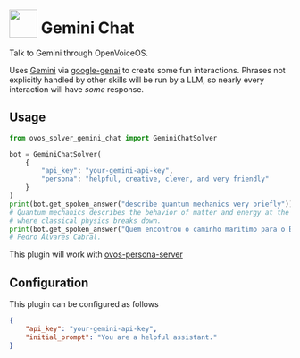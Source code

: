 # <img src='https://raw.githack.com/FortAwesome/Font-Awesome/master/svgs/solid/robot.svg' card_color='#40DBB0' width='50' height='50' style='vertical-align:bottom'/> Gemini Chat

Talk to Gemini through OpenVoiceOS.

Uses [Gemini](https://gemini.google.com) via [google-genai](https://github.com/googleapis/python-genai) to create some fun interactions. Phrases not explicitly handled by other skills will be run by a LLM, so nearly every interaction will have _some_ response.

## Usage

```python
from ovos_solver_gemini_chat import GeminiChatSolver

bot = GeminiChatSolver(
    {
        "api_key": "your-gemini-api-key",
        "persona": "helpful, creative, clever, and very friendly"
    }
)
print(bot.get_spoken_answer("describe quantum mechanics very briefly"))
# Quantum mechanics describes the behavior of matter and energy at the atomic and subatomic level,
# where classical physics breaks down.
print(bot.get_spoken_answer("Quem encontrou o caminho maritimo para o Brasil"))
# Pedro Álvares Cabral.

```

This plugin will work with [ovos-persona-server](https://github.com/OpenVoiceOS/ovos-persona-server)

## Configuration

This plugin can be configured as follows

```json
{
    "api_key": "your-gemini-api-key",
    "initial_prompt": "You are a helpful assistant."
}
```
